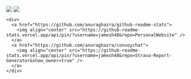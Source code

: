 <!DOCTYPE html>

<html>
  <body>
    <div>
      <img align="center" src="https://github-readme-stats.vercel.app/api?username=jamesh48&theme=tokyonight&show_icons=true&count_private=true&hide=stars"/>
      <img align="center" src="https://github-readme-stats.vercel.app/api/top-langs/?username=jamesh48&theme=tokyonight&layout=compact)](https://github.com/anuraghazra/github-readme-stats"/>
    </div>

    <div>
      <a href="https://github.com/anuraghazra/github-readme-stats">
        <img align="center" src="https://github-readme-stats.vercel.app/api/pin/?username=jamesh48&repo=PersonalWebsite" />
      </a>
      <a href="https://github.com/anuraghazra/convoychat">
        <img align="center" src="https://github-readme-stats.vercel.app/api/pin/?username=jamesh48&repo=Strava-Report-Generator&show_owner=true" />
      </a>
    </div>
  </body>
</html>
